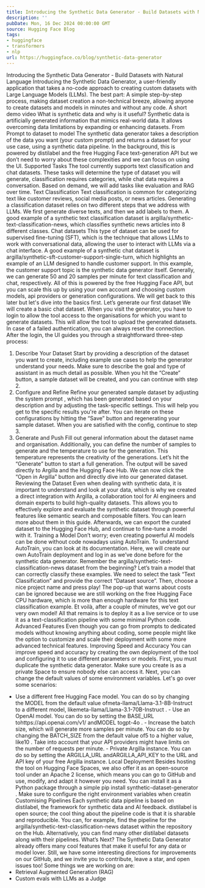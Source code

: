 ```yaml
---
title: Introducing the Synthetic Data Generator - Build Datasets with Natural Language
description: ''
pubDate: Mon, 16 Dec 2024 00:00:00 GMT
source: Hugging Face Blog
tags:
- huggingface
- transformers
- nlp
url: https://huggingface.co/blog/synthetic-data-generator
---
```


Introducing the Synthetic Data Generator - Build Datasets with Natural Language
Introducing the Synthetic Data Generator, a user-friendly application that takes a no-code approach to creating custom datasets with Large Language Models (LLMs). The best part: A simple step-by-step process, making dataset creation a non-technical breeze, allowing anyone to create datasets and models in minutes and without any code.
A short demo video
What is synthetic data and why is it useful?
Synthetic data is artificially generated information that mimics real-world data. It allows overcoming data limitations by expanding or enhancing datasets.
From Prompt to dataset to model
The synthetic data generator takes a description of the data you want (your custom prompt) and returns a dataset for your use case, using a synthetic data pipeline. In the background, this is powered by distilabel and the free Hugging Face text-generation API but we don’t need to worry about these complexities and we can focus on using the UI.
Supported Tasks
The tool currently supports text classification and chat datasets. These tasks will determine the type of dataset you will generate, classification requires categories, while chat data requires a conversation. Based on demand, we will add tasks like evaluation and RAG over time.
Text Classification
Text classification is common for categorizing text like customer reviews, social media posts, or news articles. Generating a classification dataset relies on two different steps that we address with LLMs. We first generate diverse texts, and then we add labels to them. A good example of a synthetic text classification dataset is argilla/synthetic-text-classification-news, which classifies synthetic news articles into 8 different classes.
Chat datasets
This type of dataset can be used for supervised fine-tuning (SFT), which is the technique that allows LLMs to work with conversational data, allowing the user to interact with LLMs via a chat interface. A good example of a synthetic chat dataset is argilla/synthetic-sft-customer-support-single-turn, which highlights an example of an LLM designed to handle customer support. In this example, the customer support topic is the synthetic data generator itself.
Generally, we can generate 50 and 20 samples per minute for text classification and chat, respectively. All of this is powered by the free Hugging Face API, but you can scale this up by using your own account and choosing custom models, api providers or generation configurations. We will get back to this later but let's dive into the basics first.
Let’s generate our first dataset
We will create a basic chat dataset. When you visit the generator, you have to login to allow the tool access to the organisations for which you want to generate datasets. This will allow the tool to upload the generated datasets. In case of a failed authentication, you can always reset the connection.
After the login, the UI guides you through a straightforward three-step process:
1. Describe Your Dataset
Start by providing a description of the dataset you want to create, including example use cases to help the generator understand your needs. Make sure to describe the goal and type of assistant in as much detail as possible. When you hit the “Create” button, a sample dataset will be created, and you can continue with step 2.
2. Configure and Refine
Refine your generated sample dataset by adjusting the system prompt
, which has been generated based on your description and by adjusting the task-specific settings. This will help you get to the specific results you're after. You can iterate on these configurations by hitting the “Save” button and regenerating your sample dataset. When you are satisfied with the config, continue to step 3.
3. Generate and Push
Fill out general information about the dataset name and organisation. Additionally, you can define the number of samples to generate and the temperature to use for the generation. This temperature represents the creativity of the generations. Let’s hit the “Generate” button to start a full generation. The output will be saved directly to Argilla and the Hugging Face Hub.
We can now click the “Open in Argilla” button and directly dive into our generated dataset.
Reviewing the Dataset
Even when dealing with synthetic data, it is important to understand and look at your data, which is why we created a direct integration with Argilla, a collaboration tool for AI engineers and domain experts to build high-quality datasets. This allows you to effectively explore and evaluate the synthetic dataset through powerful features like semantic search and composable filters. You can learn more about them in this guide. Afterwards, we can export the curated dataset to the Hugging Face Hub, and continue to fine-tune a model with it.
Training a Model
Don’t worry; even creating powerful AI models can be done without code nowadays using AutoTrain. To understand AutoTrain, you can look at its documentation. Here, we will create our own AutoTrain deployment and log in as we’ve done before for the synthetic data generator.
Remember the argilla/synthetic-text-classification-news dataset from the beginning? Let’s train a model that can correctly classify these examples. We need to select the task “Text Classification” and provide the correct “Dataset source”. Then, choose a nice project name and press play! The pop-up that warns about costs can be ignored because we are still working on the free Hugging Face CPU hardware, which is more than enough hardware for this text classification example.
Et voilà, after a couple of minutes, we’ve got our very own model! All that remains is to deploy it as a live service or to use it as a text-classification pipeline with some minimal Python code.
Advanced Features
Even though you can go from prompts to dedicated models without knowing anything about coding, some people might like the option to customize and scale their deployment with some more advanced technical features.
Improving Speed and Accuracy
You can improve speed and accuracy by creating the own deployment of the tool and configuring it to use different parameters or models. First, you must duplicate the synthetic data generator. Make sure you create is as a private Space to ensure nobody else can access it. Next, you can change the default values of some environment variables. Let's go over some scenarios:
- Use a different free Hugging Face model. You can do so by changing the
MODEL
from the default value ofmeta-llama/Llama-3.1-8B-Instruct
to a different model, likemeta-llama/Llama-3.1-70B-Instruct
. - Use an OpenAI model. You can do so by setting the
BASE_URL
tohttps://api.openai.com/v1/
andMODEL
togpt-4o
. - Increase the batch size, which will generate more samples per minute. You can do so by changing the
BATCH_SIZE
from the default value of5
to a higher value, like10
. Take into account that your API providers might have limits on the number of requests per minute. - Private Argilla instance. You can do so by setting the
ARGILLA_URL
andARGILLA_API_KEY
to the URL and API key of your free Argilla instance.
Local Deployment
Besides hosting the tool on Hugging Face Spaces, we also offer it as an open-source tool under an Apache 2 license, which means you can go to GitHub and use, modify, and adapt it however you need. You can install it as a Python package through a simple pip install synthetic-dataset-generator
. Make sure to configure the right environment variables when creatin
Customising Pipelines
Each synthetic data pipeline is based on distilabel, the framework for synthetic data and AI feedback. distilabel is open source; the cool thing about the pipeline code is that it is sharable and reproducible. You can, for example, find the pipeline for the argilla/synthetic-text-classification-news dataset within the repository on the Hub. Alternatively, you can find many other distilabel datasets along with their pipelines.
What’s Next?
The Synthetic Data Generator already offers many cool features that make it useful for any data or model lover. Still, we have some interesting directions for improvements on our GitHub, and we invite you to contribute, leave a star, and open issues too! Some things we are working on are:
- Retrieval Augmented Generation (RAG)
- Custom evals with LLMs as a Judge